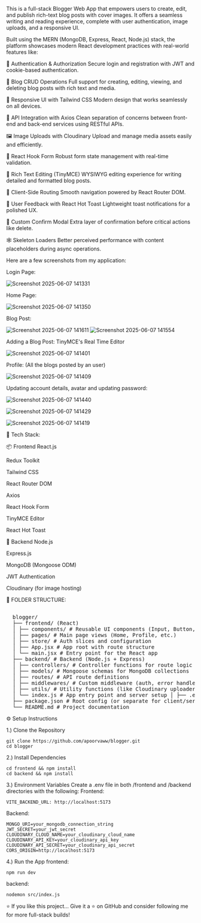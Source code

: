 This is a full-stack Blogger Web App that empowers users to create, edit, and publish rich-text blog posts with cover images. It offers a seamless writing and reading experience, complete with user authentication, image uploads, and a responsive UI.

Built using the MERN (MongoDB, Express, React, Node.js) stack, the platform showcases modern React development practices with real-world features like:

🔐 Authentication & Authorization
Secure login and registration with JWT and cookie-based authentication.

📝 Blog CRUD Operations
Full support for creating, editing, viewing, and deleting blog posts with rich text and media.

🎨 Responsive UI with Tailwind CSS
Modern design that works seamlessly on all devices.

📡 API Integration with Axios
Clean separation of concerns between front-end and back-end services using RESTful APIs.

🖼️ Image Uploads with Cloudinary
Upload and manage media assets easily and efficiently.

🧠 React Hook Form
Robust form state management with real-time validation.

🧾 Rich Text Editing (TinyMCE)
WYSIWYG editing experience for writing detailed and formatted blog posts.

🔁 Client-Side Routing
Smooth navigation powered by React Router DOM.

🔔 User Feedback with React Hot Toast
Lightweight toast notifications for a polished UX.

💬 Custom Confirm Modal
Extra layer of confirmation before critical actions like delete.

🕸️ Skeleton Loaders
Better perceived performance with content placeholders during async operations.


Here are a few screenshots from my application:

Login Page:

![Screenshot 2025-06-07 141331](https://github.com/user-attachments/assets/bb7a8ca5-4776-4e17-a3a4-682e511bd682)

Home Page:

![Screenshot 2025-06-07 141350](https://github.com/user-attachments/assets/8d88fa52-a6fa-4eb7-9519-987333ef0038)

Blog Post:

![Screenshot 2025-06-07 141611](https://github.com/user-attachments/assets/ecb92f21-e2c5-4c16-b9c2-15783169f6d5)
![Screenshot 2025-06-07 141554](https://github.com/user-attachments/assets/15c1fcb8-5f79-4f61-b46c-f6667b4bd08c)

Adding a Blog Post: TinyMCE's Real Time Editor

![Screenshot 2025-06-07 141401](https://github.com/user-attachments/assets/b6ea66c8-77b3-4f74-b549-dfe4f2bdb0a0)

Profile: (All the blogs posted by an user)

![Screenshot 2025-06-07 141409](https://github.com/user-attachments/assets/da24bdba-1d96-4087-8445-9b6c736cb31f)

Updating account details, avatar and updating password:

![Screenshot 2025-06-07 141440](https://github.com/user-attachments/assets/11c18bf6-a8c8-49a2-8834-ce9c84639d87)

![Screenshot 2025-06-07 141429](https://github.com/user-attachments/assets/a17f3c7a-6723-4c5d-a26d-da7158754d1a)

![Screenshot 2025-06-07 141419](https://github.com/user-attachments/assets/7486c6fe-1424-4401-90de-5d1133d3e49e)




🧰 Tech Stack:

📦 Frontend
React.js

Redux Toolkit

Tailwind CSS

React Router DOM

Axios

React Hook Form

TinyMCE Editor

React Hot Toast

🔧 Backend
Node.js

Express.js

MongoDB (Mongoose ODM)

JWT Authentication

Cloudinary (for image hosting)



📁 FOLDER STRUCTURE:

<pre> 
  blogger/ 
  ├── frontend/ (React) 
  │ ├── components/ # Reusable UI components (Input, Button, RTE, etc.) 
  │ ├── pages/ # Main page views (Home, Profile, etc.) 
  │ ├── store/ # Auth slices and configuration 
  │ ├── App.jsx # App root with route structure 
  │ └── main.jsx # Entry point for the React app 
  ├── backend/ # Backend (Node.js + Express) 
  │ ├── controllers/ # Controller functions for route logic 
  │ ├── models/ # Mongoose schemas for MongoDB collections 
  │ ├── routes/ # API route definitions 
  │ ├── middlewares/ # Custom middleware (auth, error handlers, and upload function for cloudinary etc.) 
  │ ├── utils/ # Utility functions (like Cloudinary uploader) 
  │ └── index.js # App entry point and server setup │ ├── .env # Environment variables for server 
  ├── package.json # Root config (or separate for client/server) 
  └── README.md # Project documentation </pre>



⚙️ Setup Instructions

1.) Clone the Repository
```
git clone https://github.com/apoorvaww/blogger.git
cd blogger
```

2.) Install Dependencies
```
cd frontend && npm install
cd backend && npm install
```

3.) Environment Variables
Create a .env file in both /frontend and /backend directories with the following:
Frontend:
```
VITE_BACKEND_URL: http://localhost:5173
```
Backend:
```env
MONGO_URI=your_mongodb_connection_string
JWT_SECRET=your_jwt_secret
CLOUDINARY_CLOUD_NAME=your_cloudinary_cloud_name
CLOUDINARY_API_KEY=your_cloudinary_api_key
CLOUDINARY_API_SECRET=your_cloudinary_api_secret
CORS_ORIGIN=http://localhost:5173
```

4.) Run the App
frontend: 
```
npm run dev
```
backend: 
```
nodemon src/index.js
```


⭐️ If you like this project...
Give it a ⭐ on GitHub and consider following me for more full-stack builds!


